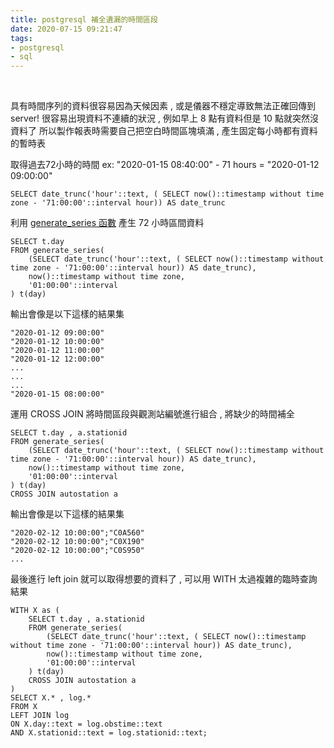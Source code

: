 ```yaml
---
title: postgresql 補全遺漏的時間區段
date: 2020-07-15 09:21:47
tags:
- postgresql
- sql
---
```

&nbsp;
<!-- more -->
具有時間序列的資料很容易因為天候因素 , 或是儀器不穩定導致無法正確回傳到 server!
很容易出現資料不連續的狀況 , 例如早上 8 點有資料但是 10 點就突然沒資料了
所以製作報表時需要自己把空白時間區塊填滿 , 產生固定每小時都有資料的暫時表

取得過去72小時的時間 ex: "2020-01-15 08:40:00" - 71 hours = "2020-01-12 09:00:00"
```
SELECT date_trunc('hour'::text, ( SELECT now()::timestamp without time zone - '71:00:00'::interval hour)) AS date_trunc
```

利用 [generate_series 函數](https://www.postgresql.org/docs/current/functions-srf.html) 產生 72 小時區間資料
```
SELECT t.day
FROM generate_series(
	(SELECT date_trunc('hour'::text, ( SELECT now()::timestamp without time zone - '71:00:00'::interval hour)) AS date_trunc),
	now()::timestamp without time zone,
	'01:00:00'::interval
) t(day)
```

輸出會像是以下這樣的結果集
```
"2020-01-12 09:00:00"
"2020-01-12 10:00:00"
"2020-01-12 11:00:00"
"2020-01-12 12:00:00"
...
...
...
"2020-01-15 08:00:00"
```

運用 CROSS JOIN 將時間區段與觀測站編號進行組合 , 將缺少的時間補全
```
SELECT t.day , a.stationid
FROM generate_series(
	(SELECT date_trunc('hour'::text, ( SELECT now()::timestamp without time zone - '71:00:00'::interval hour)) AS date_trunc),
	now()::timestamp without time zone,
	'01:00:00'::interval
) t(day)
CROSS JOIN autostation a
```
輸出會像是以下這樣的結果集
```
"2020-02-12 10:00:00";"C0A560"
"2020-02-12 10:00:00";"C0X190"
"2020-02-12 10:00:00";"C0S950"
...
```
最後進行 left join 就可以取得想要的資料了 , 可以用 WITH 太過複雜的臨時查詢結果
```
WITH X as (
	SELECT t.day , a.stationid
	FROM generate_series(
		(SELECT date_trunc('hour'::text, ( SELECT now()::timestamp without time zone - '71:00:00'::interval hour)) AS date_trunc),
		now()::timestamp without time zone,
		'01:00:00'::interval
	) t(day)
	CROSS JOIN autostation a
)
SELECT X.* , log.*
FROM X
LEFT JOIN log
ON X.day::text = log.obstime::text 
AND X.stationid::text = log.stationid::text;
```
